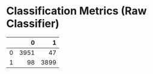 # Classification Metrics (Raw Classifier)

|    |    0 |    1 |
|---:|-----:|-----:|
|  0 | 3951 |   47 |
|  1 |   98 | 3899 |

